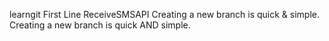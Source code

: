 learngit
First Line
ReceiveSMSAPI
Creating a new branch is quick & simple.
Creating a new branch is quick AND simple.
